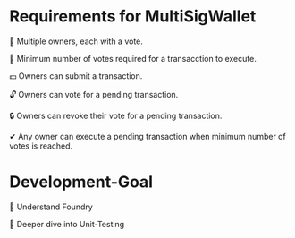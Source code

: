 # Requirements for MultiSigWallet

👫 Multiple owners, each with a vote.

📜 Minimum number of votes required for a transacction to execute.

💵 Owners can submit a transaction.

🔓 Owners can vote for a pending transaction.

🔒 Owners can revoke their vote for a pending transaction.

✔ Any owner can execute a pending transaction when minimum number of votes is reached.

# Development-Goal

🧰 Understand Foundry

🤖 Deeper dive into Unit-Testing
